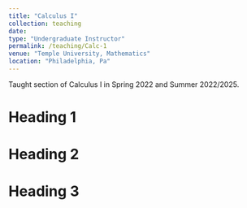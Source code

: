 ```yaml
---
title: "Calculus I"
collection: teaching
date: 
type: "Undergraduate Instructor"
permalink: /teaching/Calc-1
venue: "Temple University, Mathematics"
location: "Philadelphia, Pa"
---
```


 Taught section of Calculus I in Spring 2022 and Summer 2022/2025.


Heading 1
======

Heading 2
======

Heading 3
======
